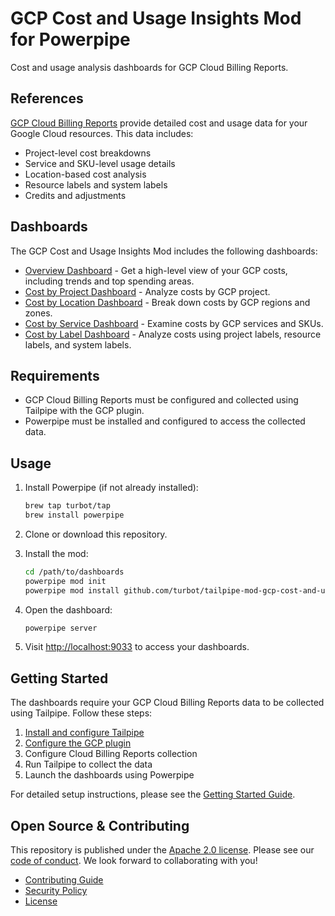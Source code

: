 # GCP Cost and Usage Insights Mod for Powerpipe

Cost and usage analysis dashboards for GCP Cloud Billing Reports.

## References

[GCP Cloud Billing Reports](https://cloud.google.com/billing/docs/reports) provide detailed cost and usage data for your Google Cloud resources. This data includes:

- Project-level cost breakdowns
- Service and SKU-level usage details
- Location-based cost analysis
- Resource labels and system labels
- Credits and adjustments

## Dashboards

The GCP Cost and Usage Insights Mod includes the following dashboards:

- [Overview Dashboard](overview_dashboard.md) - Get a high-level view of your GCP costs, including trends and top spending areas.
- [Cost by Project Dashboard](cost_by_project_dashboard.md) - Analyze costs by GCP project.
- [Cost by Location Dashboard](cost_by_location_dashboard.md) - Break down costs by GCP regions and zones.
- [Cost by Service Dashboard](cost_by_service_dashboard.md) - Examine costs by GCP services and SKUs.
- [Cost by Label Dashboard](cost_by_label_dashboard.md) - Analyze costs using project labels, resource labels, and system labels.

## Requirements

- GCP Cloud Billing Reports must be configured and collected using Tailpipe with the GCP plugin.
- Powerpipe must be installed and configured to access the collected data.

## Usage

1. Install Powerpipe (if not already installed):
   ```sh
   brew tap turbot/tap
   brew install powerpipe
   ```

2. Clone or download this repository.

3. Install the mod:
   ```sh
   cd /path/to/dashboards
   powerpipe mod init
   powerpipe mod install github.com/turbot/tailpipe-mod-gcp-cost-and-usage-insights
   ```

4. Open the dashboard:
   ```sh
   powerpipe server
   ```

5. Visit [http://localhost:9033](http://localhost:9033) to access your dashboards.

## Getting Started

The dashboards require your GCP Cloud Billing Reports data to be collected using Tailpipe. Follow these steps:

1. [Install and configure Tailpipe](https://tailpipe.io/downloads)
2. [Configure the GCP plugin](https://hub.tailpipe.io/plugins/turbot/gcp)
3. Configure Cloud Billing Reports collection
4. Run Tailpipe to collect the data
5. Launch the dashboards using Powerpipe

For detailed setup instructions, please see the [Getting Started Guide](https://powerpipe.io/docs/getting-started).

## Open Source & Contributing

This repository is published under the [Apache 2.0 license](https://www.apache.org/licenses/LICENSE-2.0). Please see our [code of conduct](https://github.com/turbot/.github/blob/main/CODE_OF_CONDUCT.md). We look forward to collaborating with you!

- [Contributing Guide](https://github.com/turbot/.github/blob/main/CONTRIBUTING.md)
- [Security Policy](https://github.com/turbot/steampipe/security/policy)
- [License](LICENSE)